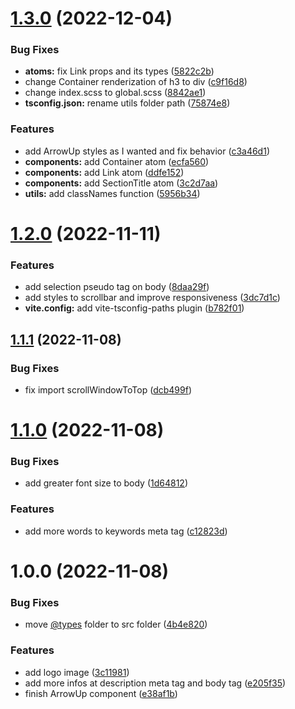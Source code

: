 # [1.3.0](https://github.com/allbertuu/portfolio-web/compare/v1.2.0...v1.3.0) (2022-12-04)


### Bug Fixes

* **atoms:** fix Link props and its types ([5822c2b](https://github.com/allbertuu/portfolio-web/commit/5822c2b83e0703b8c0c8574e77826564593341e7))
* change Container renderization of h3 to div ([c9f16d8](https://github.com/allbertuu/portfolio-web/commit/c9f16d8355f098023bdc284b64b84c5ac11f95f4))
* change index.scss to global.scss ([8842ae1](https://github.com/allbertuu/portfolio-web/commit/8842ae19c8cbefacbe5f06ea25409d07b0c1610c))
* **tsconfig.json:** rename utils folder path ([75874e8](https://github.com/allbertuu/portfolio-web/commit/75874e84782a9b7706241f368e70c3577fca77ff))


### Features

* add ArrowUp styles as I wanted and fix behavior ([c3a46d1](https://github.com/allbertuu/portfolio-web/commit/c3a46d114c3c8147e240c0c46f36314f57d10dac))
* **components:** add Container atom ([ecfa560](https://github.com/allbertuu/portfolio-web/commit/ecfa560d8d5d0483578ca0ffedc4f2f6de51d876))
* **components:** add Link atom ([ddfe152](https://github.com/allbertuu/portfolio-web/commit/ddfe152090b60aa8c2a756344d150504c32829ad))
* **components:** add SectionTitle atom ([3c2d7aa](https://github.com/allbertuu/portfolio-web/commit/3c2d7aa41dc05cf5c89fc7e2dfa69738858f8dac))
* **utils:** add classNames function ([5956b34](https://github.com/allbertuu/portfolio-web/commit/5956b3490fdb769e0444027b4bc9ec41e0c2761e))

# [1.2.0](https://github.com/allbertuu/portfolio-web/compare/v1.1.1...v1.2.0) (2022-11-11)

### Features

-   add selection pseudo tag on body ([8daa29f](https://github.com/allbertuu/portfolio-web/commit/8daa29faafed16b84c9227365c6ebea2afe093b9))
-   add styles to scrollbar and improve responsiveness ([3dc7d1c](https://github.com/allbertuu/portfolio-web/commit/3dc7d1cfbe78b344cc0bdaee02aacb134034100d))
-   **vite.config:** add vite-tsconfig-paths plugin ([b782f01](https://github.com/allbertuu/portfolio-web/commit/b782f0157a78673101f7c550fc1ec48972c76834))

## [1.1.1](https://github.com/allbertuu/portfolio-web/compare/v1.1.0...v1.1.1) (2022-11-08)

### Bug Fixes

-   fix import scrollWindowToTop ([dcb499f](https://github.com/allbertuu/portfolio-web/commit/dcb499fc2f9d5dee0d1ef513f9e34afaf7804589))

# [1.1.0](https://github.com/allbertuu/portfolio-web/compare/v1.0.0...v1.1.0) (2022-11-08)

### Bug Fixes

-   add greater font size to body ([1d64812](https://github.com/allbertuu/portfolio-web/commit/1d648127f008119baf24e724bf4cc3668878e35e))

### Features

-   add more words to keywords meta tag ([c12823d](https://github.com/allbertuu/portfolio-web/commit/c12823d7d32389ffcb6c14e49a32dcca6ff75e29))

# 1.0.0 (2022-11-08)

### Bug Fixes

-   move [@types](https://github.com/types) folder to src folder ([4b4e820](https://github.com/allbertuu/portfolio-web/commit/4b4e8205435430919be4250f23e3795bbe8d4f21))

### Features

-   add logo image ([3c11981](https://github.com/allbertuu/portfolio-web/commit/3c1198156d61066c48b9f34b3f8767c624f45ea4))
-   add more infos at description meta tag and body tag ([e205f35](https://github.com/allbertuu/portfolio-web/commit/e205f35082a4b18d9a1c09fe9b002be64a0c3657))
-   finish ArrowUp component ([e38af1b](https://github.com/allbertuu/portfolio-web/commit/e38af1bdfe8f27b288386bc2e6e5c7353fa405d1))
